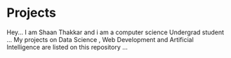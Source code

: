 # Projects
Hey... I am Shaan Thakkar and i am a computer science Undergrad student ...
 My projects on Data Science , Web Development and Artificial Intelligence are listed on this repository ...  
